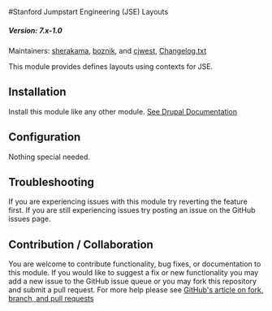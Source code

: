 #Stanford Jumpstart Engineering (JSE) Layouts
##### Version: 7.x-1.0

Maintainers: [sherakama](https://github.com/sherakama), [boznik](https://github.com/boznik), and [cjwest](https://github.com/cjwest),
[Changelog.txt](CHANGELOG.txt)

This module provides defines layouts using contexts for JSE.


Installation
---

Install this module like any other module. [See Drupal Documentation](https://drupal.org/documentation/install/modules-themes/modules-7)

Configuration
---

Nothing special needed.

Troubleshooting
---

If you are experiencing issues with this module try reverting the feature first. If you are still experiencing issues try posting an issue on the GitHub issues page.

Contribution / Collaboration
---

You are welcome to contribute functionality, bug fixes, or documentation to this module. If you would like to suggest a fix or new functionality you may add a new issue to the GitHub issue queue or you may fork this repository and submit a pull request. For more help please see [GitHub's article on fork, branch, and pull requests](https://help.github.com/articles/using-pull-requests)
